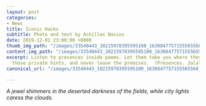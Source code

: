 ```yaml
---
layout: post
categories:
- News
title: Iconic Hacks
subtitle: Photo and text by Achilles Nasios
date: 2019-12-01 23:00:00 +0000
thumb_img_path: "/images/33540443_10215978395595100_1630847757155565568_o.jpg"
content_img_path: "/images/33540443_10215978395595100_1630847757155565568_o.jpg"
excerpt: Listen to presences inside poems. Let them take you where they will. Follow
  those private hints, and never leave the premises.  (Presences. Jalal Al-Din Rumi)
canonical_url: "/images/33540443_10215978395595100_1630847757155565568_o.jpg"

---
```

_A jewel shimmers in the deserted darkness of the fields, while city lights caress the clouds._